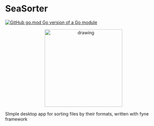 # SeaSorter 
[![GitHub go.mod Go version of a Go module](https://img.shields.io/github/go-mod/go-version/gomods/athens.svg)](https://github.com/gomods/athens)

<div align ="center">
<img src="https://iili.io/HQyYXSa.png" alt="drawing" width="250" height="250"> 
</div>








SImple desktop app for sorting files by their formats, written with fyne framework


